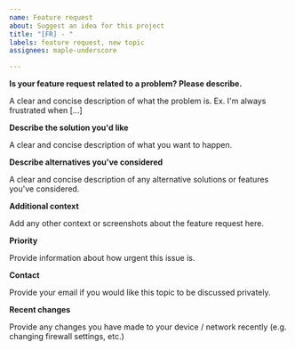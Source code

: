```yaml
---
name: Feature request
about: Suggest an idea for this project
title: "[FR] - "
labels: feature request, new topic
assignees: maple-underscore

---
```


**Is your feature request related to a problem? Please describe.**

A clear and concise description of what the problem is. Ex. I'm always frustrated when [...]


**Describe the solution you'd like**

A clear and concise description of what you want to happen.


**Describe alternatives you've considered**

A clear and concise description of any alternative solutions or features you've considered.


**Additional context**

Add any other context or screenshots about the feature request here.


**Priority**

Provide information about how urgent this issue is.


**Contact**

Provide your email if you would like this topic to be discussed privately.


**Recent changes**

Provide any changes you have made to your device / network recently (e.g. changing firewall settings, etc.)
